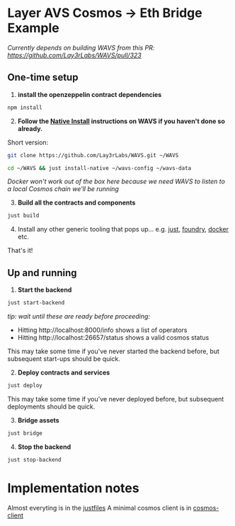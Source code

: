 # Layer AVS Cosmos -> Eth Bridge Example

_Currently depends on building WAVS from this PR: https://github.com/Lay3rLabs/WAVS/pull/323_

## One-time setup

1. **install the openzeppelin contract dependencies**

```bash
npm install
```



2. **Follow the [Native Install](https://github.com/Lay3rLabs/WAVS/blob/main/docs/QUICKSTART.md#running-natively) instructions on WAVS if you haven't done so already.**

Short version:

```bash
git clone https://github.com/Lay3rLabs/WAVS.git ~/WAVS

cd ~/WAVS && just install-native ~/wavs-config ~/wavs-data
```

_Docker won't work out of the box here because we need WAVS to listen to a local Cosmos chain we'll be running_

3. **Build all the contracts and components**

```bash
just build
```

4. Install any other generic tooling that pops up... e.g. [just](https://github.com/casey/just), [foundry](https://book.getfoundry.sh/getting-started/installation), [docker](https://www.docker.com/) etc.

That's it!

## Up and running

1. **Start the backend**

```bash
just start-backend
```

_tip: wait until these are ready before proceeding:_

- Hitting http://localhost:8000/info shows a list of operators
- Hitting http://localhost:26657/status shows a valid cosmos status 

This may take some time if you've never started the backend before, but subsequent start-ups should be quick.

2. **Deploy contracts and services**

```bash
just deploy
```

This may take some time if you've never deployed before, but subsequent deployments should be quick.

3. **Bridge assets**

```bash
just bridge
```

4. **Stop the backend**

```bash
just stop-backend
```

# Implementation notes

Almost everyting is in the [justfiles](justfiles)
A minimal cosmos client is in [cosmos-client](cosmos-client)